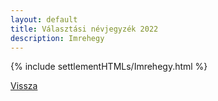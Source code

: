 ```yaml
---
layout: default
title: Választási névjegyzék 2022
description: Imrehegy
---
```


{% include settlementHTMLs/Imrehegy.html %}

[Vissza](../)